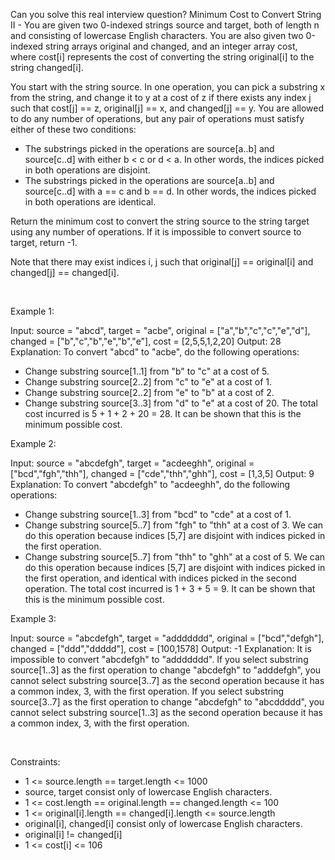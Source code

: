 Can you solve this real interview question? Minimum Cost to Convert String II - You are given two 0-indexed strings source and target, both of length n and consisting of lowercase English characters. You are also given two 0-indexed string arrays original and changed, and an integer array cost, where cost[i] represents the cost of converting the string original[i] to the string changed[i].

You start with the string source. In one operation, you can pick a substring x from the string, and change it to y at a cost of z if there exists any index j such that cost[j] == z, original[j] == x, and changed[j] == y. You are allowed to do any number of operations, but any pair of operations must satisfy either of these two conditions:

 * The substrings picked in the operations are source[a..b] and source[c..d] with either b < c or d < a. In other words, the indices picked in both operations are disjoint.
 * The substrings picked in the operations are source[a..b] and source[c..d] with a == c and b == d. In other words, the indices picked in both operations are identical.

Return the minimum cost to convert the string source to the string target using any number of operations. If it is impossible to convert source to target, return -1.

Note that there may exist indices i, j such that original[j] == original[i] and changed[j] == changed[i].

 

Example 1:


Input: source = "abcd", target = "acbe", original = ["a","b","c","c","e","d"], changed = ["b","c","b","e","b","e"], cost = [2,5,5,1,2,20]
Output: 28
Explanation: To convert "abcd" to "acbe", do the following operations:
- Change substring source[1..1] from "b" to "c" at a cost of 5.
- Change substring source[2..2] from "c" to "e" at a cost of 1.
- Change substring source[2..2] from "e" to "b" at a cost of 2.
- Change substring source[3..3] from "d" to "e" at a cost of 20.
The total cost incurred is 5 + 1 + 2 + 20 = 28. 
It can be shown that this is the minimum possible cost.


Example 2:


Input: source = "abcdefgh", target = "acdeeghh", original = ["bcd","fgh","thh"], changed = ["cde","thh","ghh"], cost = [1,3,5]
Output: 9
Explanation: To convert "abcdefgh" to "acdeeghh", do the following operations:
- Change substring source[1..3] from "bcd" to "cde" at a cost of 1.
- Change substring source[5..7] from "fgh" to "thh" at a cost of 3. We can do this operation because indices [5,7] are disjoint with indices picked in the first operation.
- Change substring source[5..7] from "thh" to "ghh" at a cost of 5. We can do this operation because indices [5,7] are disjoint with indices picked in the first operation, and identical with indices picked in the second operation.
The total cost incurred is 1 + 3 + 5 = 9.
It can be shown that this is the minimum possible cost.


Example 3:


Input: source = "abcdefgh", target = "addddddd", original = ["bcd","defgh"], changed = ["ddd","ddddd"], cost = [100,1578]
Output: -1
Explanation: It is impossible to convert "abcdefgh" to "addddddd".
If you select substring source[1..3] as the first operation to change "abcdefgh" to "adddefgh", you cannot select substring source[3..7] as the second operation because it has a common index, 3, with the first operation.
If you select substring source[3..7] as the first operation to change "abcdefgh" to "abcddddd", you cannot select substring source[1..3] as the second operation because it has a common index, 3, with the first operation.


 

Constraints:

 * 1 <= source.length == target.length <= 1000
 * source, target consist only of lowercase English characters.
 * 1 <= cost.length == original.length == changed.length <= 100
 * 1 <= original[i].length == changed[i].length <= source.length
 * original[i], changed[i] consist only of lowercase English characters.
 * original[i] != changed[i]
 * 1 <= cost[i] <= 106